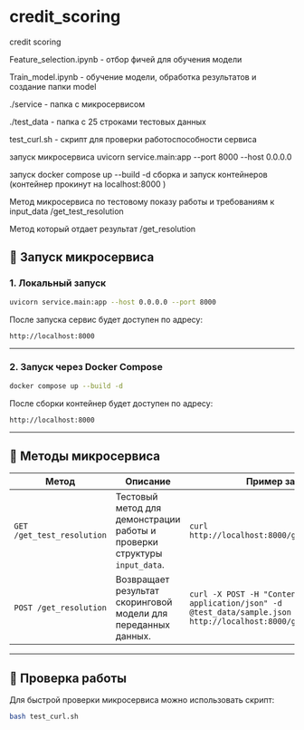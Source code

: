 # credit_scoring
credit scoring

Feature_selection.ipynb - отбор фичей для обучения модели

Train_model.ipynb - обучение модели, обработка результатов и создание папки model

./service -  папка с микросервисом

./test_data - папка с 25 строками тестовых данных

test_curl.sh - скрипт для проверки работоспособности сервиса

запуск микросервиса uvicorn service.main:app --port 8000 --host 0.0.0.0

запуск  docker compose up --build -d сборка и запуск контейнеров (контейнер прокинут на localhost:8000 )

Метод микросервиса по тестовому показу работы и требованиям к input_data /get_test_resolution

Метод который отдает результат /get_resolution


## 🚀 Запуск микросервиса

### 1. Локальный запуск
```bash
uvicorn service.main:app --host 0.0.0.0 --port 8000
```

После запуска сервис будет доступен по адресу:
```
http://localhost:8000
```

---

### 2. Запуск через Docker Compose
```bash
docker compose up --build -d
```

После сборки контейнер будет доступен по адресу:
```
http://localhost:8000
```

---

## 🧠 Методы микросервиса

| Метод | Описание | Пример запроса |
|-------|-----------|----------------|
| `GET /get_test_resolution` | Тестовый метод для демонстрации работы и проверки структуры `input_data`. | `curl http://localhost:8000/get_test_resolution` |
| `POST /get_resolution` | Возвращает результат скоринговой модели для переданных данных. | `curl -X POST -H "Content-Type: application/json" -d @test_data/sample.json http://localhost:8000/get_resolution` |

---

## 🧪 Проверка работы

Для быстрой проверки микросервиса можно использовать скрипт:
```bash
bash test_curl.sh
```

